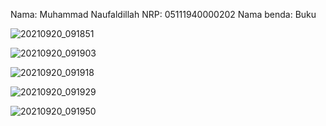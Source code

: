 Nama: Muhammad Naufaldillah
NRP: 05111940000202
Nama benda: Buku

![20210920_091851](https://user-images.githubusercontent.com/68325900/133995971-aeecda9f-db8c-4b08-8224-b944e1ae9717.jpg)

![20210920_091903](https://user-images.githubusercontent.com/68325900/133996005-677b6997-173d-47dc-b4a0-4451bcc97af4.jpg)

![20210920_091918](https://user-images.githubusercontent.com/68325900/133996017-16bc595b-b679-4da6-a043-9c3254e4de38.jpg)

![20210920_091929](https://user-images.githubusercontent.com/68325900/133996026-9e8b4767-ba56-4b5e-a53c-ac0cd90feb9e.jpg)

![20210920_091950](https://user-images.githubusercontent.com/68325900/133996034-e0711a97-7aea-475d-8fc5-43e18055da08.jpg)
